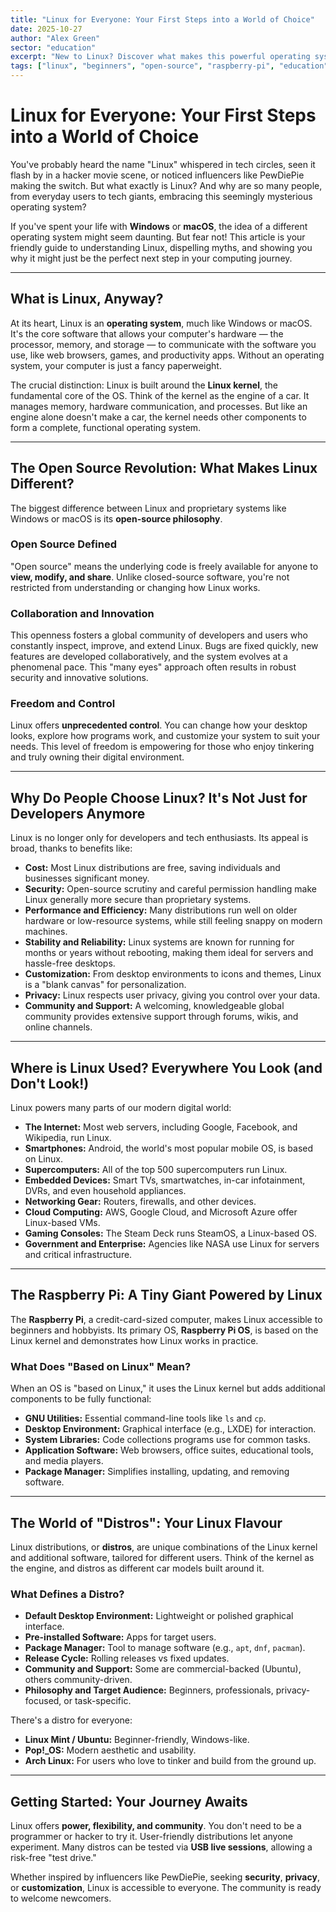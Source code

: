 ```yaml
---
title: "Linux for Everyone: Your First Steps into a World of Choice"
date: 2025-10-27
author: "Alex Green"
sector: "education"
excerpt: "New to Linux? Discover what makes this powerful operating system special, how it's used everywhere from smartphones to supercomputers, and why it might be perfect for your next computing adventure."
tags: ["linux", "beginners", "open-source", "raspberry-pi", "education", "distros"]
---
```


# Linux for Everyone: Your First Steps into a World of Choice

You've probably heard the name "Linux" whispered in tech circles, seen it flash by in a hacker movie scene, or noticed influencers like PewDiePie making the switch. But what exactly is Linux? And why are so many people, from everyday users to tech giants, embracing this seemingly mysterious operating system?

If you've spent your life with **Windows** or **macOS**, the idea of a different operating system might seem daunting. But fear not! This article is your friendly guide to understanding Linux, dispelling myths, and showing you why it might just be the perfect next step in your computing journey.

---

## What is Linux, Anyway?

At its heart, Linux is an **operating system**, much like Windows or macOS. It's the core software that allows your computer's hardware — the processor, memory, and storage — to communicate with the software you use, like web browsers, games, and productivity apps. Without an operating system, your computer is just a fancy paperweight.

The crucial distinction: Linux is built around the **Linux kernel**, the fundamental core of the OS. Think of the kernel as the engine of a car. It manages memory, hardware communication, and processes. But like an engine alone doesn't make a car, the kernel needs other components to form a complete, functional operating system.

---

## The Open Source Revolution: What Makes Linux Different?

The biggest difference between Linux and proprietary systems like Windows or macOS is its **open-source philosophy**.

### Open Source Defined
"Open source" means the underlying code is freely available for anyone to **view, modify, and share**. Unlike closed-source software, you're not restricted from understanding or changing how Linux works.

### Collaboration and Innovation
This openness fosters a global community of developers and users who constantly inspect, improve, and extend Linux. Bugs are fixed quickly, new features are developed collaboratively, and the system evolves at a phenomenal pace. This "many eyes" approach often results in robust security and innovative solutions.

### Freedom and Control
Linux offers **unprecedented control**. You can change how your desktop looks, explore how programs work, and customize your system to suit your needs. This level of freedom is empowering for those who enjoy tinkering and truly owning their digital environment.

---

## Why Do People Choose Linux? It's Not Just for Developers Anymore

Linux is no longer only for developers and tech enthusiasts. Its appeal is broad, thanks to benefits like:

- **Cost:** Most Linux distributions are free, saving individuals and businesses significant money.
- **Security:** Open-source scrutiny and careful permission handling make Linux generally more secure than proprietary systems.
- **Performance and Efficiency:** Many distributions run well on older hardware or low-resource systems, while still feeling snappy on modern machines.
- **Stability and Reliability:** Linux systems are known for running for months or years without rebooting, making them ideal for servers and hassle-free desktops.
- **Customization:** From desktop environments to icons and themes, Linux is a "blank canvas" for personalization.
- **Privacy:** Linux respects user privacy, giving you control over your data.
- **Community and Support:** A welcoming, knowledgeable global community provides extensive support through forums, wikis, and online channels.

---

## Where is Linux Used? Everywhere You Look (and Don't Look!)

Linux powers many parts of our modern digital world:

- **The Internet:** Most web servers, including Google, Facebook, and Wikipedia, run Linux.
- **Smartphones:** Android, the world's most popular mobile OS, is based on Linux.
- **Supercomputers:** All of the top 500 supercomputers run Linux.
- **Embedded Devices:** Smart TVs, smartwatches, in-car infotainment, DVRs, and even household appliances.
- **Networking Gear:** Routers, firewalls, and other devices.
- **Cloud Computing:** AWS, Google Cloud, and Microsoft Azure offer Linux-based VMs.
- **Gaming Consoles:** The Steam Deck runs SteamOS, a Linux-based OS.
- **Government and Enterprise:** Agencies like NASA use Linux for servers and critical infrastructure.

---

## The Raspberry Pi: A Tiny Giant Powered by Linux

The **Raspberry Pi**, a credit-card-sized computer, makes Linux accessible to beginners and hobbyists. Its primary OS, **Raspberry Pi OS**, is based on the Linux kernel and demonstrates how Linux works in practice.

### What Does "Based on Linux" Mean?

When an OS is "based on Linux," it uses the Linux kernel but adds additional components to be fully functional:

- **GNU Utilities:** Essential command-line tools like `ls` and `cp`.
- **Desktop Environment:** Graphical interface (e.g., LXDE) for interaction.
- **System Libraries:** Code collections programs use for common tasks.
- **Application Software:** Web browsers, office suites, educational tools, and media players.
- **Package Manager:** Simplifies installing, updating, and removing software.

---

## The World of "Distros": Your Linux Flavour

Linux distributions, or **distros**, are unique combinations of the Linux kernel and additional software, tailored for different users. Think of the kernel as the engine, and distros as different car models built around it.

### What Defines a Distro?

- **Default Desktop Environment:** Lightweight or polished graphical interface.
- **Pre-installed Software:** Apps for target users.
- **Package Manager:** Tool to manage software (e.g., `apt`, `dnf`, `pacman`).
- **Release Cycle:** Rolling releases vs fixed updates.
- **Community and Support:** Some are commercial-backed (Ubuntu), others community-driven.
- **Philosophy and Target Audience:** Beginners, professionals, privacy-focused, or task-specific.

There's a distro for everyone:

- **Linux Mint / Ubuntu:** Beginner-friendly, Windows-like.
- **Pop!_OS:** Modern aesthetic and usability.
- **Arch Linux:** For users who love to tinker and build from the ground up.

---

## Getting Started: Your Journey Awaits

Linux offers **power, flexibility, and community**. You don't need to be a programmer or hacker to try it. User-friendly distributions let anyone experiment. Many distros can be tested via **USB live sessions**, allowing a risk-free "test drive."

Whether inspired by influencers like PewDiePie, seeking **security**, **privacy**, or **customization**, Linux is accessible to everyone. The community is ready to welcome newcomers.